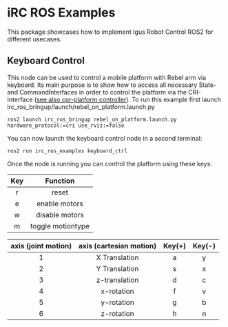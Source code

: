 # iRC ROS Examples

This package showcases how to implement Igus Robot Control ROS2 for different usecases.

## Keyboard Control

This node can be used to control a mobile platform with Rebel arm via keyboard. Its main purpose is to show how to access all necessary State- and CommandInterfaces in order to control the platform via the CRI-Interface ([see also cpr-platform controller](https://github.com/CommonplaceRobotics/iRC_ROS/blob/RebelCarrier/irc_ros_controllers/src/platform_controller.cpp)). To run this example first launch irc_ros_bringup/launch/rebel_on_platform.launch.py
```
ros2 launch irc_ros_bringup rebel_on_platform.launch.py hardware_protocol:=cri use_rviz:=false
```
You can now launch the keyboard control node in a second terminal:

```
ros2 run irc_ros_examples keyboard_ctrl
```
Once the node is running you can control the platform using these keys: 

| Key   | Function | 
| :---: | :------: | 
| r     |   reset   | 
| e     |   enable motors  | 
| w     |  disable motors  | 
| m     | toggle motiontype |


|axis (joint motion) |axis (cartesian motion) | Key(+) | Key(-)|
|:----:              |            :---:|       :---:|   :---: |
| 1                  | X Translation          | a |   y |
| 2                  |Y Translation           | s |   x |
| 3                  |z-translation           | d |    c|
| 4                  |x-rotation              | f |    v|
| 5                  | y-rotation             | g |    b|
| 6                  | z-rotation             | h |    n|
